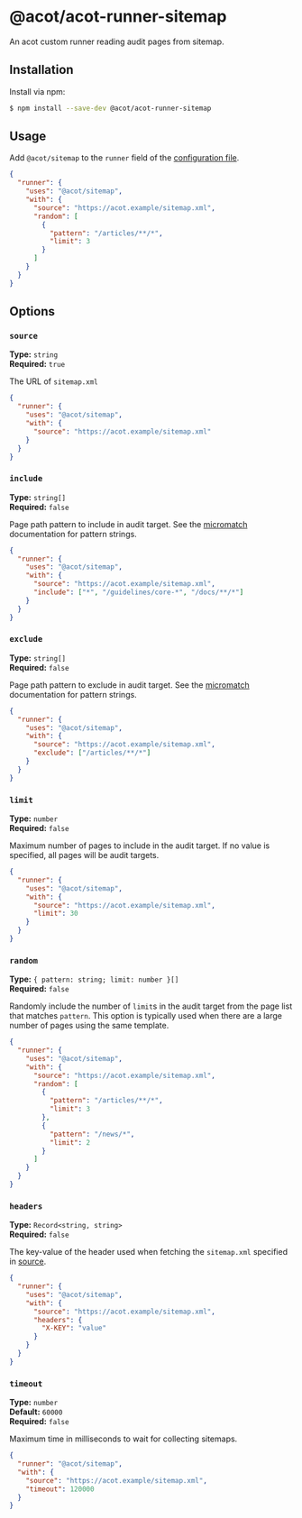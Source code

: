 # @acot/acot-runner-sitemap

An acot custom runner reading audit pages from sitemap.

## Installation

Install via npm:

```bash
$ npm install --save-dev @acot/acot-runner-sitemap
```

## Usage

Add `@acot/sitemap` to the `runner` field of the [configuration file](../../docs/configuration.md).

```json
{
  "runner": {
    "uses": "@acot/sitemap",
    "with": {
      "source": "https://acot.example/sitemap.xml",
      "random": [
        {
          "pattern": "/articles/**/*",
          "limit": 3
        }
      ]
    }
  }
}
```

## Options

### `source`

**Type:** `string`  
**Required:** `true`

The URL of `sitemap.xml`

```json
{
  "runner": {
    "uses": "@acot/sitemap",
    "with": {
      "source": "https://acot.example/sitemap.xml"
    }
  }
}
```

### `include`

**Type:** `string[]`  
**Required:** `false`

Page path pattern to include in audit target. See the [micromatch][mm] documentation for pattern strings.

```json
{
  "runner": {
    "uses": "@acot/sitemap",
    "with": {
      "source": "https://acot.example/sitemap.xml",
      "include": ["*", "/guidelines/core-*", "/docs/**/*"]
    }
  }
}
```

### `exclude`

**Type:** `string[]`  
**Required:** `false`

Page path pattern to exclude in audit target. See the [micromatch][mm] documentation for pattern strings.

```json
{
  "runner": {
    "uses": "@acot/sitemap",
    "with": {
      "source": "https://acot.example/sitemap.xml",
      "exclude": ["/articles/**/*"]
    }
  }
}
```

### `limit`

**Type:** `number`  
**Required:** `false`

Maximum number of pages to include in the audit target. If no value is specified, all pages will be audit targets.

```json
{
  "runner": {
    "uses": "@acot/sitemap",
    "with": {
      "source": "https://acot.example/sitemap.xml",
      "limit": 30
    }
  }
}
```

### `random`

**Type:** `{ pattern: string; limit: number }[]`  
**Required:** `false`

Randomly include the number of `limit`s in the audit target from the page list that matches `pattern`. This option is typically used when there are a large number of pages using the same template.

```json
{
  "runner": {
    "uses": "@acot/sitemap",
    "with": {
      "source": "https://acot.example/sitemap.xml",
      "random": [
        {
          "pattern": "/articles/**/*",
          "limit": 3
        },
        {
          "pattern": "/news/*",
          "limit": 2
        }
      ]
    }
  }
}
```

### `headers`

**Type:** `Record<string, string>`  
**Required:** `false`

The key-value of the header used when fetching the `sitemap.xml` specified in [source](#source).

```json
{
  "runner": {
    "uses": "@acot/sitemap",
    "with": {
      "source": "https://acot.example/sitemap.xml",
      "headers": {
        "X-KEY": "value"
      }
    }
  }
}
```

### `timeout`

**Type:** `number`  
**Default:** `60000`  
**Required:** `false`

Maximum time in milliseconds to wait for collecting sitemaps.

```json
{
  "runner": "@acot/sitemap",
  "with": {
    "source": "https://acot.example/sitemap.xml",
    "timeout": 120000
  }
}
```

[mm]: https://github.com/micromatch/micromatch
